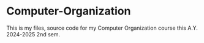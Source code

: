 # Computer-Organization
This is my files, source code for my Computer Organization course this A.Y. 2024-2025 2nd sem.

